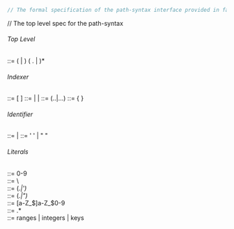 ```javascript
// The formal specification of the path-syntax interface provided in falcor.
```
// The top level spec for the path-syntax
###### Top Level
<path-syntax> ::= ( <identifier> | <indexer> ) ( .<identifier> | <indexer> )*

###### Indexer
<indexer> ::= [ <inner-indexer> ]
<inner-indexer> ::= <extended-indentifier> | <range> | <routed-token>
<range> ::= <index>(..|...)<index>
<routed-token> ::= { <inner-routed-token> }

###### Identifier
<extended-identifier> ::= <index> | <quoted-identifier>
<quoted-identifier> ::= ' <single-quote-escape> ' | " <double-quote-escape> "

###### Literals
<index> ::= 0-9  
<escape> ::= \  
<single-quote-escape> ::= (.*|\')*  
<double-quote-escape> ::= (.*|\")*  
<identifier> ::= [a-Z_$]a-Z_$0-9  
<identifier-all> ::= .*  
<inner-routed-token> ::= ranges | integers | keys  
